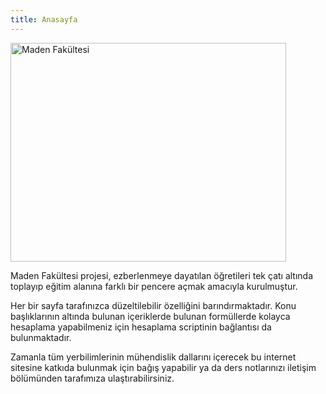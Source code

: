 ```yaml
---
title: Anasayfa
---
```


<p><img src="home/madenlogo.png" alt="Maden Fak&uuml;ltesi" width="441" height="350" /></p>
<p>Maden Fak&uuml;ltesi projesi, ezberlenmeye dayatılan &ouml;ğretileri tek &ccedil;atı altında toplayıp eğitim alanına farklı bir pencere a&ccedil;mak amacıyla kurulmuştur.</p>
<p>Her bir sayfa tarafınızca d&uuml;zeltilebilir &ouml;zelliğini barındırmaktadır. Konu başlıklarının altında bulunan i&ccedil;eriklerde bulunan form&uuml;llerde kolayca hesaplama yapabilmeniz i&ccedil;in hesaplama scriptinin bağlantısı da bulunmaktadır.</p>
<p>Zamanla t&uuml;m yerbilimlerinin m&uuml;hendislik dallarını i&ccedil;erecek bu internet sitesine katkıda bulunmak i&ccedil;in bağış yapabilir ya da ders notlarınızı iletişim b&ouml;l&uuml;m&uuml;nden tarafımıza ulaştırabilirsiniz.</p>